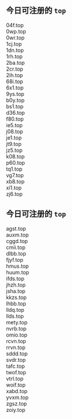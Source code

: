 
## 今日可注册的 `top`
>
04f.top   
0wp.top   
0wr.top   
1cj.top   
1dn.top   
1rh.top   
2ba.top   
2cr.top   
2ih.top   
68i.top   
6x1.top   
9ys.top   
b0y.top   
bs1.top   
d36.top   
f80.top   
ie5.top   
j08.top   
je1.top   
jt9.top   
jz5.top   
k08.top   
p60.top   
tq1.top   
vg7.top   
xb8.top   
xi1.top   
zj6.top   


## 今日可注册的 `top`
>
agst.top   
auxm.top   
cggd.top   
cmii.top   
dlbb.top   
fjyf.top   
hmus.top   
huum.top   
ifds.top   
jhzh.top   
jsha.top   
kkzs.top   
lhbb.top   
lldq.top   
llds.top   
mety.top   
nvrb.top   
omio.top   
rcvn.top   
rrvn.top   
sddd.top   
svdr.top   
tafc.top   
twof.top   
vtrl.top   
woif.top   
xabd.top   
yvxm.top   
zgsz.top   
zoiy.top   

